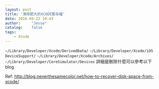 ```yaml
---
layout: post
title: '清除肥大的XCODE暫存檔'
date: 2016-04-22 10:43
author:     "Jesse"
catalog:    false
tags:
    - Xcode
---
```


`~/Library/Developer/Xcode/DerivedData/`
`~/Library/Developer/Xcode/iOS DeviceSupport/`
`~/Library/Developer/Xcode/Archives/`
`~/Library/Developer/CoreSimulator/Devices`
詳細是刪除什麼可以參考以下blog

Ref: http://blog.neverthesamecolor.net/how-to-recover-disk-space-from-xcode/